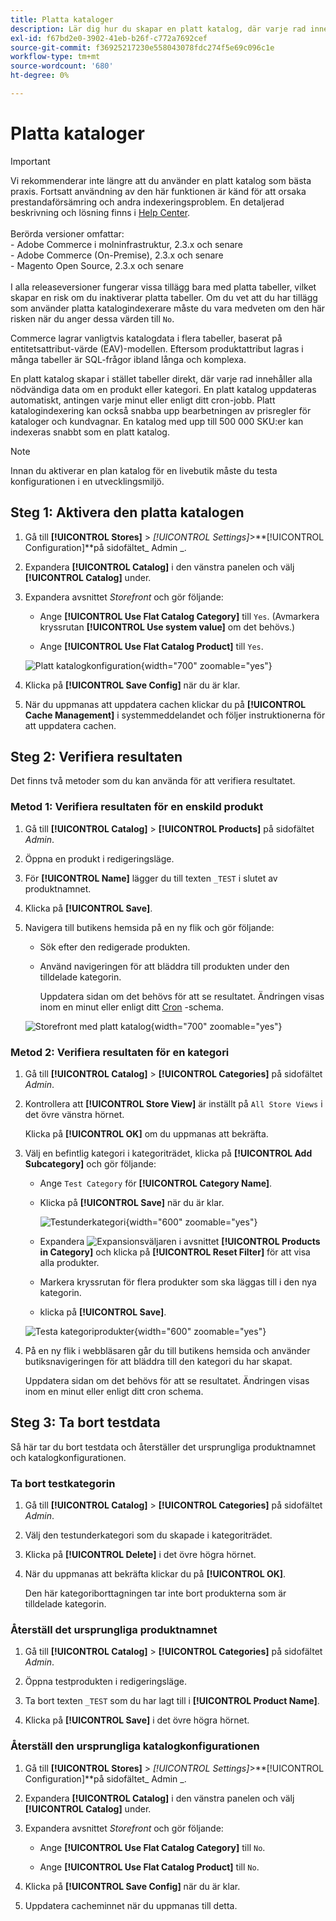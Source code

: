 ```yaml
---
title: Platta kataloger
description: Lär dig hur du skapar en platt katalog, där varje rad innehåller alla nödvändiga data om en produkt eller kategori.
exl-id: f67bd2e0-3902-41eb-b26f-c772a7692cef
source-git-commit: f36925217230e558043078fdc274f5e69c096c1e
workflow-type: tm+mt
source-wordcount: '680'
ht-degree: 0%

---
```


# Platta kataloger

>[!IMPORTANT]
>
>Vi rekommenderar inte längre att du använder en platt katalog som bästa praxis. Fortsatt användning av den här funktionen är känd för att orsaka prestandaförsämring och andra indexeringsproblem. En detaljerad beskrivning och lösning finns i [Help Center](https://experienceleague.adobe.com/docs/commerce-knowledge-base/kb/troubleshooting/miscellaneous/slow-performance-slow-and-long-running-crons.html).<br/><br/>Berörda versioner omfattar: <br/>- Adobe Commerce i molninfrastruktur, 2.3.x och senare<br/>- Adobe Commerce (On-Premise), 2.3.x och senare<br/>- Magento Open Source, 2.3.x och senare <br/><br/>I alla releaseversioner fungerar vissa tillägg bara med platta tabeller, vilket skapar en risk om du inaktiverar platta tabeller. Om du vet att du har tillägg som använder platta katalogindexerare måste du vara medveten om den här risken när du anger dessa värden till `No`.

Commerce lagrar vanligtvis katalogdata i flera tabeller, baserat på entitetsattribut-värde (EAV)-modellen. Eftersom produktattribut lagras i många tabeller är SQL-frågor ibland långa och komplexa.

En platt katalog skapar i stället tabeller direkt, där varje rad innehåller alla nödvändiga data om en produkt eller kategori. En platt katalog uppdateras automatiskt, antingen varje minut eller enligt ditt cron-jobb. Platt katalogindexering kan också snabba upp bearbetningen av prisregler för kataloger och kundvagnar. En katalog med upp till 500 000 SKU:er kan indexeras snabbt som en platt katalog.

>[!NOTE]
>
>Innan du aktiverar en plan katalog för en livebutik måste du testa konfigurationen i en utvecklingsmiljö.

## Steg 1: Aktivera den platta katalogen

1. Gå till **[!UICONTROL Stores]** > _[!UICONTROL Settings]_>**[!UICONTROL Configuration]**på sidofältet_ Admin _.

1. Expandera **[!UICONTROL Catalog]** i den vänstra panelen och välj **[!UICONTROL Catalog]** under.

1. Expandera avsnittet _Storefront_ och gör följande:

   - Ange **[!UICONTROL Use Flat Catalog Category]** till `Yes`. (Avmarkera kryssrutan **[!UICONTROL Use system value]** om det behövs.)

   - Ange **[!UICONTROL Use Flat Catalog Product]** till `Yes`.

   ![Platt katalogkonfiguration](./assets/use-flat-catalog.png){width="700" zoomable="yes"}

1. Klicka på **[!UICONTROL Save Config]** när du är klar.

1. När du uppmanas att uppdatera cachen klickar du på **[!UICONTROL Cache Management]** i systemmeddelandet och följer instruktionerna för att uppdatera cachen.

## Steg 2: Verifiera resultaten

Det finns två metoder som du kan använda för att verifiera resultatet.

### Metod 1: Verifiera resultaten för en enskild produkt

1. Gå till **[!UICONTROL Catalog]** > **[!UICONTROL Products]** på sidofältet _Admin_.

1. Öppna en produkt i redigeringsläge.

1. För **[!UICONTROL Name]** lägger du till texten `_TEST` i slutet av produktnamnet.

1. Klicka på **[!UICONTROL Save]**.

1. Navigera till butikens hemsida på en ny flik och gör följande:

   - Sök efter den redigerade produkten.

   - Använd navigeringen för att bläddra till produkten under den tilldelade kategorin.

     Uppdatera sidan om det behövs för att se resultatet. Ändringen visas inom en minut eller enligt ditt [Cron](../systems/cron.md) -schema.

   ![Storefront med platt katalog](./assets/storefront-flat-catalog-enabled.png){width="700" zoomable="yes"}

### Metod 2: Verifiera resultaten för en kategori

1. Gå till **[!UICONTROL Catalog]** > **[!UICONTROL Categories]** på sidofältet _Admin_.

1. Kontrollera att **[!UICONTROL Store View]** är inställt på `All Store Views` i det övre vänstra hörnet.

   Klicka på **[!UICONTROL OK]** om du uppmanas att bekräfta.

1. Välj en befintlig kategori i kategoriträdet, klicka på **[!UICONTROL Add Subcategory]** och gör följande:

   - Ange `Test Category` för **[!UICONTROL Category Name]**.

   - Klicka på **[!UICONTROL Save]** när du är klar.

     ![Testunderkategori](./assets/catalog-flat-test-category.png){width="600" zoomable="yes"}

   - Expandera ![Expansionsväljaren](../assets/icon-display-expand.png) i avsnittet **[!UICONTROL Products in Category]** och klicka på **[!UICONTROL Reset Filter]** för att visa alla produkter.

   - Markera kryssrutan för flera produkter som ska läggas till i den nya kategorin.

   - klicka på **[!UICONTROL Save]**.

   ![Testa kategoriprodukter](./assets/catalog-flat-test-category-products.png){width="600" zoomable="yes"}

1. På en ny flik i webbläsaren går du till butikens hemsida och använder butiksnavigeringen för att bläddra till den kategori du har skapat.

   Uppdatera sidan om det behövs för att se resultatet. Ändringen visas inom en minut eller enligt ditt cron schema.

## Steg 3: Ta bort testdata

Så här tar du bort testdata och återställer det ursprungliga produktnamnet och katalogkonfigurationen.

### Ta bort testkategorin

1. Gå till **[!UICONTROL Catalog]** > **[!UICONTROL Categories]** på sidofältet _Admin_.

1. Välj den testunderkategori som du skapade i kategoriträdet.

1. Klicka på **[!UICONTROL Delete]** i det övre högra hörnet.

1. När du uppmanas att bekräfta klickar du på **[!UICONTROL OK]**.

   Den här kategoriborttagningen tar inte bort produkterna som är tilldelade kategorin.

### Återställ det ursprungliga produktnamnet

1. Gå till **[!UICONTROL Catalog]** > **[!UICONTROL Categories]** på sidofältet _Admin_.

1. Öppna testprodukten i redigeringsläge.

1. Ta bort texten `_TEST` som du har lagt till i **[!UICONTROL Product Name]**.

1. Klicka på **[!UICONTROL Save]** i det övre högra hörnet.

### Återställ den ursprungliga katalogkonfigurationen

1. Gå till **[!UICONTROL Stores]** > _[!UICONTROL Settings]_>**[!UICONTROL Configuration]**på sidofältet_ Admin _.

1. Expandera **[!UICONTROL Catalog]** i den vänstra panelen och välj **[!UICONTROL Catalog]** under.

1. Expandera avsnittet _Storefront_ och gör följande:

   - Ange **[!UICONTROL Use Flat Catalog Category]** till `No`.

   - Ange **[!UICONTROL Use Flat Catalog Product]** till `No`.

1. Klicka på **[!UICONTROL Save Config]** när du är klar.

1. Uppdatera cacheminnet när du uppmanas till detta.
